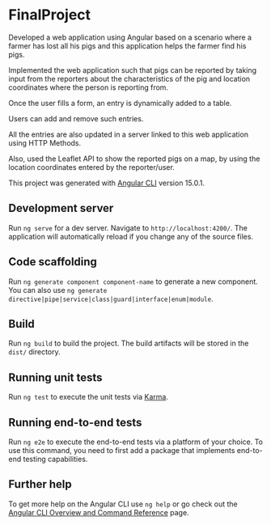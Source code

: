 # FinalProject

Developed a web application using Angular based on a scenario where a farmer has lost all his pigs and this application helps the farmer find his pigs.

Implemented the web application such that pigs can be reported by taking input from the reporters about the characteristics of the pig and location coordinates where the person is reporting from.

Once the user fills a form, an entry is dynamically added to a table. 

Users can add and remove such entries. 

All the entries are also updated in a server linked to this web application using HTTP Methods.

Also, used the Leaflet API to show the reported pigs on a map, by using the location coordinates entered by the reporter/user.

This project was generated with [Angular CLI](https://github.com/angular/angular-cli) version 15.0.1.

## Development server

Run `ng serve` for a dev server. Navigate to `http://localhost:4200/`. The application will automatically reload if you change any of the source files.

## Code scaffolding

Run `ng generate component component-name` to generate a new component. You can also use `ng generate directive|pipe|service|class|guard|interface|enum|module`.

## Build

Run `ng build` to build the project. The build artifacts will be stored in the `dist/` directory.

## Running unit tests

Run `ng test` to execute the unit tests via [Karma](https://karma-runner.github.io).

## Running end-to-end tests

Run `ng e2e` to execute the end-to-end tests via a platform of your choice. To use this command, you need to first add a package that implements end-to-end testing capabilities.

## Further help

To get more help on the Angular CLI use `ng help` or go check out the [Angular CLI Overview and Command Reference](https://angular.io/cli) page.
